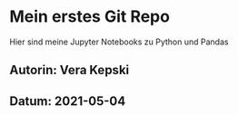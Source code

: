# Mein erstes Git Repo
Hier sind meine Jupyter Notebooks zu Python und Pandas

## Autorin: Vera Kepski
## Datum: 2021-05-04

